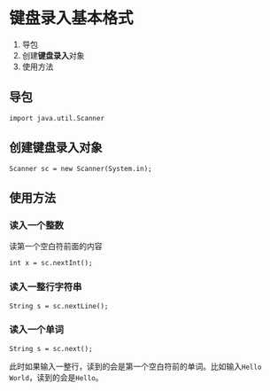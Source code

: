 # 键盘录入基本格式

1. 导包
2. 创建**键盘录入**对象
3. 使用方法

## 导包

```code
import java.util.Scanner
```

## 创建**键盘**录入对象

```code
Scanner sc = new Scanner(System.in);
```

## 使用方法

### 读入一个整数

读第一个空白符前面的内容

```
int x = sc.nextInt();
```

### 读入一整行字符串

```
String s = sc.nextLine();
```

### 读入一个单词

```
String s = sc.next();
```

此时如果输入一整行，读到的会是第一个空白符前的单词。比如输入`Hello World`，读到的会是`Hello`。
